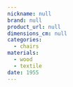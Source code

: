 ```yaml
---
nickname: null
brand: null
product_url: null
dimensions_cm: null
categories:
  - chairs
materials:
  - wood
  - textile
date: 1955
---
```


